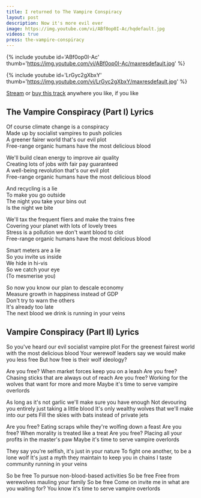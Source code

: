 ```yaml
---
title: I returned to The Vampire Conspiracy
layout: post
description: Now it's more evil ever
image: https://img.youtube.com/vi/ABf0op0I-Ac/hqdefault.jpg 
videos: true
press: the-vampire-conspiracy
---
```


{% include youtube id='ABf0op0I-Ac' thumb='https://img.youtube.com/vi/ABf0op0I-Ac/maxresdefault.jpg' %}

{% include youtube id='LrGyc2gXbxY' thumb='https://img.youtube.com/vi/LrGyc2gXbxY/maxresdefault.jpg' %}

[Stream](https://olifro.st/stream) or [buy this track](https://olifrost.bandcamp.com) anywhere you like, if you like 


## The Vampire Conspiracy (Part I) Lyrics
Of course climate change is a conspiracy   
Made up by socialist vampires to push policies   
A greener fairer world that's our evil plot   
Free-range organic humans have the most delicious blood   
   
We'll build clean energy to improve air quality   
Creating lots of jobs with fair pay guaranteed   
A well-being revolution that's our evil plot   
Free-range organic humans have the most delicious blood   
   
And recycling is a lie   
To make you go outside   
The night you take your bins out   
Is the night we bite   
   
We'll tax the frequent fliers and make the trains free   
Covering your planet with lots of lovely trees   
Stress is a pollution we don't want blood to clot   
Free-range organic humans have the most delicious blood   
   
Smart meters are a lie   
So you invite us inside   
We hide in hi-vis   
So we catch your eye   
(To mesmerise you)   
   
So now you know our plan to descale economy   
Measure growth in happiness instead of GDP   
Don't try to warn the others   
It's already too late   
The next blood we drink is running in your veins

## Vampire Conspiracy (Part II) Lyrics

So you've heard our evil socialist vampire plot
For the greenest fairest world with the most delicious blood
Your werewolf leaders say we would make you less free
But how free is their wolf ideology?

Are you free?
When market forces keep you on a leash
Are you free?
Chasing sticks that are always out of reach
Are you free?
Working for the wolves that want for more and more
Maybe it's time to serve vampire overlords

As long as it's not garlic we'll make sure you have enough
Not devouring you entirely just taking a little blood
It's only wealthy wolves that we'll make into our pets
Fill the skies with bats instead of private jets

Are you free?
Eating scraps while they're wolfing down a feast
Are you free?
When morality is treated like a treat
Are you free?
Placing all your profits in the master's paw
Maybe it's time to serve vampire overlords

They say you're selfish, it's just in your nature
To fight one another, to be a lone wolf
It's just a myth they maintain to keep you in chains
I taste community running in your veins

So be free
To pursue non-blood-based activities
So be free
Free from werewolves mauling your family
So be free
Come on invite me in what are you waiting for?
You know it's time to serve vampire overlords